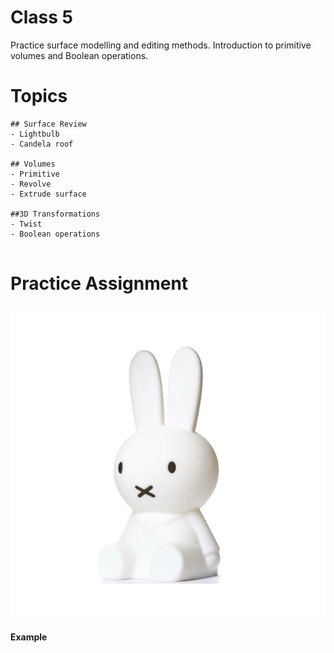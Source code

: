 # Class 5

Practice surface modelling and editing methods.  Introduction to primitive volumes and Boolean operations.


# Topics
```
## Surface Review
- Lightbulb
- Candela roof

## Volumes
- Primitive
- Revolve
- Extrude surface

##3D Transformations
- Twist
- Boolean operations


```

# Practice Assignment
![Nijntje](./nijntje.jpeg)



__Example__

<div id="canvas" class="container" style="height: 320px;"></div>

<script type="text/javascript" src="/viewer/resources/three.min.js"></script>
<script type="text/javascript" src="/viewer/resources/OrbitControls.js"></script>
<script type="text/javascript" src="/viewer/resources/rhino3dm.js"></script>
<script type="text/javascript">

    var modelURL = '/viewer/models/Nijntje.3dm';

    let fetchPromise = fetch(modelURL);

    rhino3dm().then(async m => {
        let rhino = m;

        let res = await fetchPromise;
        let buffer = await res.arrayBuffer();
        let arr = new Uint8Array(buffer);
        let doc = rhino.File3dm.fromByteArray(arr);

        THREE.Object3D.DefaultUp = new THREE.Vector3(0,0,1)
        init();
        let material = new THREE.MeshNormalMaterial();

        let objects = doc.objects();
        for (let i = 0; i < objects.count; i++) {
            let mesh = objects.get(i).geometry();
            if(mesh instanceof rhino.Mesh) {
                // convert all meshes in 3dm model into threejs objects
                let threeMesh = meshToThreejs(mesh, material);
                scene.add(threeMesh);
            }
        }
    });

    var scene, camera, renderer, controls;

    function init(){
        scene = new THREE.Scene();
        scene.background = new THREE.Color(1,1,1);
        camera = new THREE.PerspectiveCamera( 45, window.innerWidth/window.innerHeight, 1, 10000 );
        camera.position.set(900, 450, 900)

        renderer = new THREE.WebGLRenderer({antialias: true});
        renderer.setPixelRatio( window.devicePixelRatio );
        renderer.setSize( window.innerWidth, window.innerHeight );
        var canvas = document.getElementById("canvas");
        canvas.appendChild( renderer.domElement );

        controls = new THREE.OrbitControls( camera, renderer.domElement  );

        window.addEventListener( 'resize', onWindowResize, false );
        animate();
    }

    var animate = function () {
        requestAnimationFrame( animate );
        controls.update();
        renderer.render( scene, camera );
    };

    function onWindowResize() {
        camera.aspect = window.innerWidth / window.innerHeight;
        camera.updateProjectionMatrix();
        renderer.setSize( window.innerWidth, window.innerHeight );
        animate();
    }

    function meshToThreejs(mesh, material) {
        let loader = new THREE.BufferGeometryLoader();
        var geometry = loader.parse(mesh.toThreejsJSON());
        return new THREE.Mesh(geometry, material);
    }
</script>